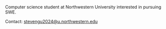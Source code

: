 Computer science student at Northwestern University interested in pursuing SWE.

Contact: stevengu2024@u.northwestern.edu

<!---
- 👋 Hi, I’m @theogguu, or Steven!
- 👀 I’m interested in software engineering and data-related sciences. I'm a Northwestern student studying Computer Science and Biology.
- 🌱 My interests vary, but I’m currently learning AI/ML algorithms like Bayes Nets and bioinformatic tools like FASTQ.
- 💞️ I’m looking to collaborate on back-end software development.
- 📫 How to reach me: stevengu2024@u.northwestern.edu

theogguu/theogguu is a ✨ special ✨ repository because its `README.md` (this file) appears on your GitHub profile.
You can click the Preview link to take a look at your changes.
--->

